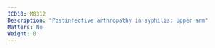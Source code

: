 ```yaml
---
ICD10: M0312
Description: "Postinfective arthropathy in syphilis: Upper arm"
Matters: No
Weight: 0
---
```


